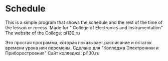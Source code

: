 # Schedule

This is a simple program that shows the schedule and the rest of the time of the lesson or recess. 
Made for " College of Electronics and Instrumentation"
The website of the College: pl130.ru

Это простая программа, которая показывает расписание и остаток времени урока или перемены.
Сделано для "Колледжа Электроники и Приборостроения"
Сайт колледжа: pl130.ru
